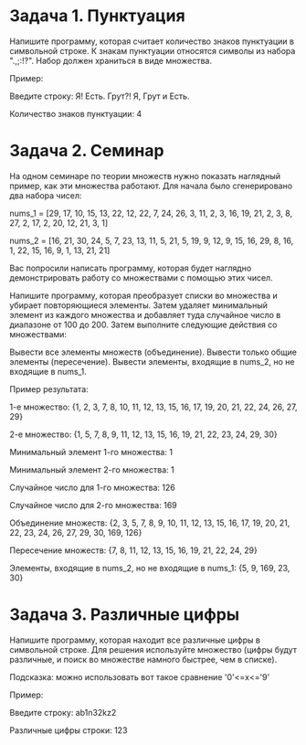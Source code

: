 # Задача 1. Пунктуация

Напишите программу, которая считает количество знаков пунктуации в символьной строке. К знакам пунктуации относятся символы из набора ".,;:!?". Набор должен храниться в виде множества.

 

Пример:

Введите строку: Я! Есть. Грут?! Я, Грут и Есть.

 

Количество знаков пунктуации: 4



# Задача 2. Семинар

На одном семинаре по теории множеств нужно показать наглядный пример, как эти множества работают. Для начала было сгенерировано два набора чисел: 

nums_1 = [29, 17, 10, 15, 13, 22, 12, 22, 7, 24, 26, 3, 11, 2, 3, 16, 19, 21, 2, 3, 8, 27, 2, 17, 2, 20, 12, 21, 3, 1]

nums_2 = [16, 21, 30, 24, 5, 7, 23, 13, 11, 5, 21, 5, 19, 9, 12, 9, 15, 16, 29, 8, 16, 1, 22, 15, 16, 9, 1, 13, 21, 21]

 

Вас попросили написать программу, которая будет наглядно демонстрировать работу со множествами с помощью этих чисел.

Напишите программу, которая преобразует списки во множества и убирает повторяющиеся элементы. Затем удаляет минимальный элемент из каждого множества и добавляет туда случайное число в диапазоне от 100 до 200. Затем выполните следующие действия со множествами: 

Вывести все элементы множеств (объединение). 
Вывести только общие элементы (пересечение).
Вывести элементы, входящие в nums_2, но не входящие в nums_1.
 

Пример результата:

1-е множество: {1, 2, 3, 7, 8, 10, 11, 12, 13, 15, 16, 17, 19, 20, 21, 22, 24, 26, 27, 29}

2-е множество: {1, 5, 7, 8, 9, 11, 12, 13, 15, 16, 19, 21, 22, 23, 24, 29, 30}

 

Минимальный элемент 1-го множества: 1

Минимальный элемент 2-го множества: 1

 

Случайное число для 1-го множества: 126

Случайное число для 2-го множества: 169

 

Объединение множеств: {2, 3, 5, 7, 8, 9, 10, 11, 12, 13, 15, 16, 17, 19, 20, 21, 22, 23, 24, 26, 27, 29, 30, 169, 126}

Пересечение множеств: {7, 8, 11, 12, 13, 15, 16, 19, 21, 22, 24, 29}

Элементы, входящие в nums_2, но не входящие в nums_1: {5, 9, 169, 23, 30}



# Задача 3. Различные цифры

Напишите программу, которая находит все различные цифры в символьной строке. Для решения используйте множество (цифры будут различные, и поиск во множестве намного быстрее, чем в списке).

Подсказка: можно использовать вот такое сравнение '0'<=x<='9'

 

Пример:

Введите строку: ab1n32kz2

Различные цифры строки: 123